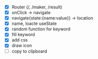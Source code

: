 *[x] Router (/, /maker, /result)
*[x] onClick -> navigate
*[x] navigate{state:{name:value}} -> location
*[x] name, loacte useState
*[x] random function for keyword
*[x] fill keyword 
*[x] add css
*[x] draw icon
*[ ] copy to clipboard

